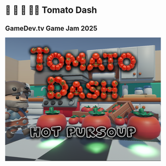 # 🍅 🍅 🍅 🏃‍♂️ Tomato Dash

## GameDev.tv Game Jam 2025

![Tomato Dash Cover Image](https://github.com/Eacaw/Tomato-Dash-GJ25/blob/main/Assets/CoverImagePursoup.png?raw=true)
